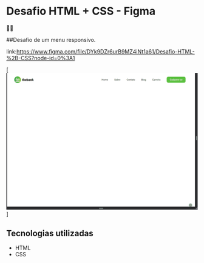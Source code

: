 # Desafio HTML + CSS - Figma
🐱‍👤

##Desafio de um menu responsivo. 

link:https://www.figma.com/file/DYk9DZr6urB9MZ4iNt1a61/Desafio-HTML-%2B-CSS?node-id=0%3A1

[<img src="./img/Animação.gif">]

## Tecnologias utilizadas
- HTML
- CSS
